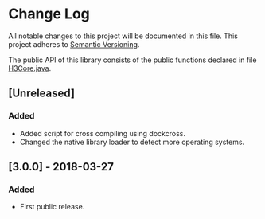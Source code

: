 # Change Log
All notable changes to this project will be documented in this file.
This project adheres to [Semantic Versioning](http://semver.org/).

The public API of this library consists of the public functions declared in
file [H3Core.java](./src/main/java/com/uber/h3core/H3Core.java).

## [Unreleased]
### Added
- Added script for cross compiling using dockcross.
- Changed the native library loader to detect more operating systems.

## [3.0.0] - 2018-03-27
### Added
- First public release.

